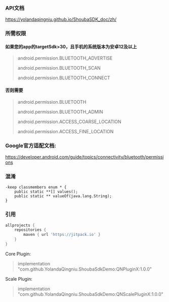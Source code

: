 ### API文档
https://yolandaqingniu.github.io/ShoubaSDK_doc/zh/

### 所需权限

#### 如果您的app的targetSdk>30，且手机的系统版本为安卓12及以上

> android.permission.BLUETOOTH_ADVERTISE
>
> android.permission.BLUETOOTH_SCAN
>
> android.permission.BLUETOOTH_CONNECT

#### 否则需要

> android.permission.BLUETOOTH
>
> android.permission.BLUETOOTH_ADMIN
>
> android.permission.ACCESS_COARSE_LOCATION
>
> android.permission.ACCESS_FINE_LOCATION

### Google官方适配文档:

https://developer.android.com/guide/topics/connectivity/bluetooth/permissions

### 混淆

```
-keep classmembers enum * {
    public static **[] values();
    public static ** valueOf(java.lang.String);
}
```

### 引用

```groovy
allprojects {
    repositories {
        maven { url 'https://jitpack.io' }
    }
}
```

Core Plugin:

> implementation "com.github.YolandaQingniu.ShoubaSdkDemo:QNPluginX:1.0.0"

Scale Plugin:

> implementation "com.github.YolandaQingniu.ShoubaSdkDemo:QNScalePluginX:1.0.0"
